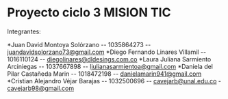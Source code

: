 # Proyecto ciclo 3 MISION TIC

Integrantes:

*Juan David Montoya Solórzano -- 1035864273 -- juandavidsolorzano73@gmail.com
*Diego Fernando Linares Villamil -- 1016110124 -- diegolinares@dldesings.com.co
*Laura Juliana Sarmiento Arciniegas -- 1037667898 -- ljulianasarmientoa@gmail.com
*Daniela del Pilar Castañeda Marin -- 1018472198 -- danielamarin941@gmail.com
*Cristian Alejandro Véjar Barajas -- 1032500696 -- cavejarb@unal.edu.co - cavejarb98@gmail.com



